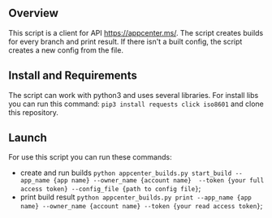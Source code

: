 ## Overview
This script is a client for API https://appcenter.ms/.
The script creates builds for every branch and print result.
If there isn't a built config, the script creates a new config from the file.
## Install and Requirements
The script can work with python3 and uses several libraries.
For install libs you can run this command:
`pip3 install requests click iso8601`
and clone this repository.
## Launch
For use this script you can run these commands:
- create and run builds 
    `python appcenter_builds.py start_build --app_name {app name} --owner_name {account name}  --token {your full access token} --config_file {path to config file}`;
- print build result
   `python appcenter_builds.py print --app_name {app name} --owner_name {account name} --token {your read access token}`;